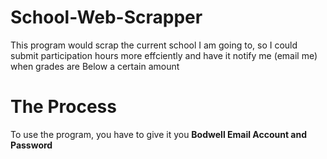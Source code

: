 # School-Web-Scrapper
This program would scrap the current school I am going to, so I could submit participation hours more effciently and have it notify me (email me) when grades are Below a certain amount

# The Process
To use the program, you have to give it you **Bodwell Email Account and Password**
